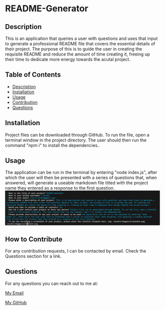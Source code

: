 # README-Generator
## Description
This is an application that queries a user with questions and uses that input to generate a professional README file that covers the essential details of their project. The purpose of this is to guide the user in creating the requisite README and reduce the amount of time creating it, freeing up their time to dedicate more energy towards the acutal project.
## Table of Contents

- [Description](#description)
- [Installation](#installation)
- [Usage](#usage)
- [Contribution](#how-to-contribute)
- [Questions](#questions)
## Installation
Project files can be downloaded through GitHub. To run the file, open a terminal window in the project directory. The user should then run the command "npm i" to install the dependencies..

## Usage
The application can be run in the terminal by entering "node index.js", after which the user will then be presented with a series of questions that, when answered, will generate a useable markdown file titled with the project name they entered as a response to the first question.
![screenshot of application](/assets/images/screenshot.png)
## How to Contribute
For any contribution requests, I can be contacted by email. Check the Questions section for a link.

## Questions
For any questions you can reach out to me at:

[My Email](mailto:ziad.t.alfadl@gmail.com)

[My GitHub](https://github.com/Z-Alfadl)
